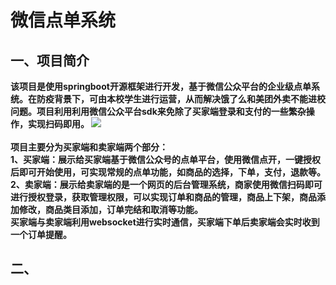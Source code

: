 # 微信点单系统
## 一、项目简介
**该项目是使用springboot开源框架进行开发，基于微信公众平台的企业级点单系统。在防疫背景下，可由本校学生进行运营，从而解决饿了么和美团外卖不能进校问题。项目利用利用微信公众平台sdk来免除了买家端登录和支付的一些繁杂操作，实现扫码即用。
![](https://yjlhz-qingchengplus.oss-cn-beijing.aliyuncs.com/springboot.jpg)  
<br>项目主要分为买家端和卖家端两个部分：**
**<br>1、买家端：展示给买家端基于微信公众号的点单平台，使用微信点开，一键授权后即可开始使用，可实现常规的点单功能，如商品的选择，下单，支付，退款等。
<br>2、卖家端：展示给卖家端的是一个网页的后台管理系统，商家使用微信扫码即可进行授权登录，获取管理权限，可以实现订单和商品的管理，商品上下架，商品添加修改，商品类目添加，订单完结和取消等功能。
<br>买家端与卖家端利用websocket进行实时通信，买家端下单后卖家端会实时收到一个订单提醒。**
## 二、